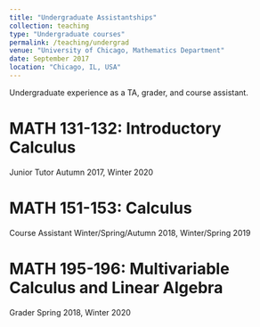 ```yaml
---
title: "Undergraduate Assistantships"
collection: teaching
type: "Undergraduate courses"
permalink: /teaching/undergrad
venue: "University of Chicago, Mathematics Department"
date: September 2017
location: "Chicago, IL, USA"
---
```


Undergraduate experience as a TA, grader, and course assistant. 

MATH 131-132: Introductory Calculus
======
Junior Tutor Autumn 2017, Winter 2020

MATH 151-153: Calculus
======
Course Assistant Winter/Spring/Autumn 2018, Winter/Spring 2019

MATH 195-196: Multivariable Calculus and Linear Algebra
======
Grader Spring 2018, Winter 2020
